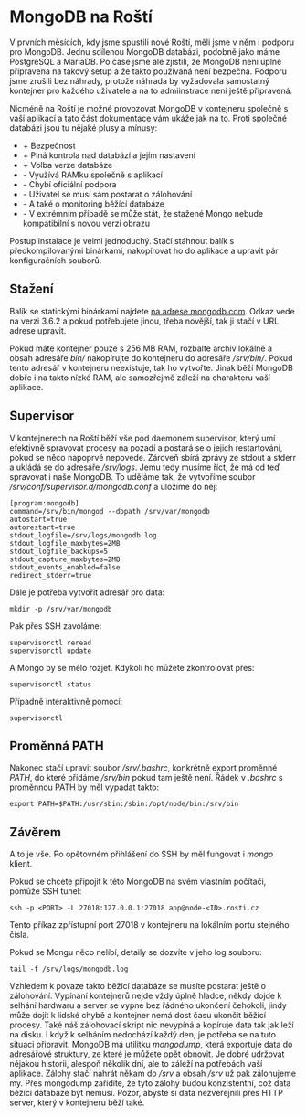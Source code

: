 # MongoDB na Roští

V prvních měsících, kdy jsme spustili nové Roští, měli jsme v něm i podporu pro MongoDB. Jednu sdílenou MongoDB databázi, podobně jako máme PostgreSQL a MariaDB. Po čase jsme ale zjistili, že MongoDB není úplně připravena na takový setup a že takto používaná není bezpečná. Podporu jsme zrušili bez náhrady, protože náhrada by vyžadovala samostatný kontejner pro každého uživatele a na to admiinstrace není ještě připravená.

Nicméně na Roští je možné provozovat MongoDB v kontejneru společně s vaší aplikací a tato část dokumentace vám ukáže jak na to. Proti společné databázi jsou tu nějaké plusy a mínusy:

* \+ Bezpečnost
* \+ Plná kontrola nad databází a jejím nastavení
* \+ Volba verze databáze
* \- Využívá RAMku společně s aplikací
* \- Chybí oficiální podpora
* \- Uživatel se musí sám postarat o zálohování
* \- A také o monitoring běžící databáze
* \- V extrémním případě se může stát, že stažené Mongo nebude kompatibilní s novou verzi obrazu

Postup instalace je velmi jednoduchý. Stačí stáhnout balík s předkompilovanými binárkami, nakopírovat ho do aplikace a upravit pár konfiguračních souborů.

## Stažení

Balík se statickými binárkami najdete [na adrese mongodb.com](https://www.mongodb.com/dr/fastdl.mongodb.org/linux/mongodb-linux-x86_64-debian81-3.6.2.tgz/download). Odkaz vede na verzi 3.6.2 a pokud potřebujete jinou, třeba novější, tak ji stačí v URL adrese upravit.

Pokud máte kontejner pouze s 256 MB RAM, rozbalte archiv lokálně a obsah adresáře *bin/* nakopírujte do kontejneru do adresáře */srv/bin/*. Pokud tento adresář v kontejneru neexistuje, tak ho vytvořte. Jinak běží MongoDB dobře i na takto nízké RAM, ale samozřejmě záleží na charakteru vaší aplikace.

## Supervisor

V kontejnerech na Roští běží vše pod daemonem supervisor, který umí efektivně spravovat procesy na pozadí a postará se o jejich restartování, pokud se něco napoprvé nepovede. Zároveň sbírá zprávy ze stdout a stderr a ukládá se do adresáře */srv/logs*. Jemu tedy musíme říct, že má od teď spravovat i naše MongoDB. To uděláme tak, že vytvoříme soubor */srv/conf/supervisor.d/mongodb.conf* a uložíme do něj:

    [program:mongodb]
    command=/srv/bin/mongod --dbpath /srv/var/mongodb
    autostart=true
    autorestart=true
    stdout_logfile=/srv/logs/mongodb.log
    stdout_logfile_maxbytes=2MB
    stdout_logfile_backups=5
    stdout_capture_maxbytes=2MB
    stdout_events_enabled=false
    redirect_stderr=true

Dále je potřeba vytvořit adresář pro data:

    mkdir -p /srv/var/mongodb

Pak přes SSH zavoláme:

    supervisorctl reread
    supervisorctl update

A Mongo by se mělo rozjet. Kdykoli ho můžete zkontrolovat přes:

    supervisorctl status

Případně interaktivně pomocí:

    supervisorctl

## Proměnná PATH

Nakonec stačí upravit soubor */srv/.bashrc*, konkrétně export proměnné *PATH*, do které přidáme */srv/bin* pokud tam ještě není. Řádek v *.bashrc* s proměnnou PATH by měl vypadat takto:

    export PATH=$PATH:/usr/sbin:/sbin:/opt/node/bin:/srv/bin

## Závěrem

A to je vše. Po opětovném přihlášení do SSH by měl fungovat i *mongo* klient. 

Pokud se chcete připojit k této MongoDB na svém vlastním počítači, pomůže SSH tunel:

    ssh -p <PORT> -L 27018:127.0.0.1:27018 app@node-<ID>.rosti.cz

Tento příkaz zpřístupní port 27018 v kontejneru na lokálním portu stejného čísla.

Pokud se Mongu něco nelíbí, detaily se dozvíte v jeho log souboru:

    tail -f /srv/logs/mongodb.log

Vzhledem k povaze takto běžící databáze se musíte postarat ještě o zálohování. Vypínání kontejnerů nejde vždy úplně hladce, někdy dojde k selhání hardwaru a server se vypne bez řádného ukončení čehokoli, jindy může dojít k lidské chybě a kontejner nemá dost času ukončit běžící procesy. Také náš zálohovací skript nic nevypíná a kopíruje data tak jak leží na disku. I když k selháním nedochází každý den, je potřeba se na tuto situaci připravit. MongoDB má utilitku *mongodump*, která exportuje data do adresářové struktury, ze které je můžete opět obnovit. Je dobré udržovat nějakou historii, alespoň několik dní, ale to záleží na potřebách vaší aplikace. Zálohy stačí nahrát někam do */srv* a obsah */srv* už pak zálohujeme my. Přes mongodump zařídíte, že tyto zálohy budou konzistentní, což data běžící databáze být nemusí. Pozor, abyste si data nezveřejnili přes HTTP server, který v kontejneru běží také.


